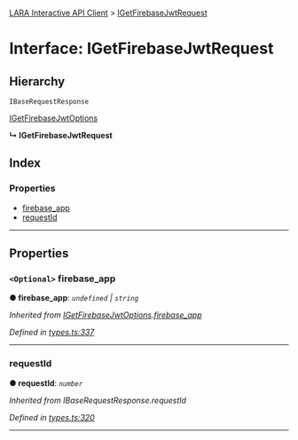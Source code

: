 [LARA Interactive API Client](../README.md) > [IGetFirebaseJwtRequest](../interfaces/igetfirebasejwtrequest.md)

# Interface: IGetFirebaseJwtRequest

## Hierarchy

 `IBaseRequestResponse`

 [IGetFirebaseJwtOptions](igetfirebasejwtoptions.md)

**↳ IGetFirebaseJwtRequest**

## Index

### Properties

* [firebase_app](igetfirebasejwtrequest.md#firebase_app)
* [requestId](igetfirebasejwtrequest.md#requestid)

---

## Properties

<a id="firebase_app"></a>

### `<Optional>` firebase_app

**● firebase_app**: *`undefined` \| `string`*

*Inherited from [IGetFirebaseJwtOptions](igetfirebasejwtoptions.md).[firebase_app](igetfirebasejwtoptions.md#firebase_app)*

*Defined in [types.ts:337](../../../lara-typescript/src/interactive-api-client/types.ts#L337)*

___
<a id="requestid"></a>

###  requestId

**● requestId**: *`number`*

*Inherited from IBaseRequestResponse.requestId*

*Defined in [types.ts:320](../../../lara-typescript/src/interactive-api-client/types.ts#L320)*

___

